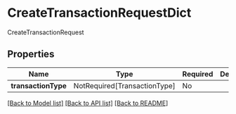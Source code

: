 # CreateTransactionRequestDict

CreateTransactionRequest

## Properties
| Name | Type | Required | Description |
| ------------ | ------------- | ------------- | ------------- |
**transactionType** | NotRequired[TransactionType] | No |  |


[[Back to Model list]](../../../README.md#models-v1-link) [[Back to API list]](../../../README.md#documentation-for-api-endpoints) [[Back to README]](../../../README.md)
